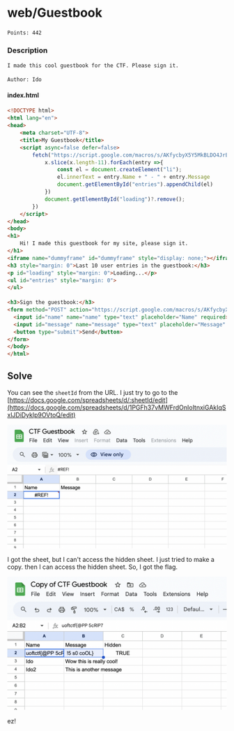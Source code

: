 # web/Guestbook
`Points: 442`

### Description
```
I made this cool guestbook for the CTF. Please sign it.

Author: Ido
```

#### index.html
```html
<!DOCTYPE html>
<html lang="en">
<head>
    <meta charset="UTF-8">
    <title>My Guestbook</title>
    <script async=false defer=false>
        fetch("https://script.google.com/macros/s/AKfycbyX5Y5MkBLDO4JrB67pTTx7A6JI_ajT-3aBXC1UvnurQjbLYmDJjUfPTne-cyGsKxY8/exec?sheetId=1PGFh37vMWFrdOnIoItnxiGAkIqSxlJDiDyklp9OVtoQ").then(x=>x.json()).then(x=>{
            x.slice(x.length-11).forEach(entry =>{
                const el = document.createElement("li");
                el.innerText = entry.Name + " - " + entry.Message
                document.getElementById("entries").appendChild(el)
            })
            document.getElementById("loading")?.remove();
        })
    </script>
</head>
<body>
<h1>
    Hi! I made this guestbook for my site, please sign it.
</h1>
<iframe name="dummyframe" id="dummyframe" style="display: none;"></iframe>
<h3 style="margin: 0">Last 10 user entries in the guestbook:</h3>
<p id="loading" style="margin: 0">Loading...</p>
<ul id="entries" style="margin: 0">
</ul>

<h3>Sign the guestbook:</h3>
<form method="POST" action="https://script.google.com/macros/s/AKfycbyX5Y5MkBLDO4JrB67pTTx7A6JI_ajT-3aBXC1UvnurQjbLYmDJjUfPTne-cyGsKxY8/exec?sheetId=1PGFh37vMWFrdOnIoItnxiGAkIqSxlJDiDyklp9OVtoQ">
  <input id="name" name="name" type="text" placeholder="Name" required>
  <input id="message" name="message" type="text" placeholder="Message" required>
  <button type="submit">Send</button>
</form>
</body>
</html>
```

## Solve

You can see the `sheetId` from the URL. I just try to go to the [https://docs.google.com/spreadsheets/d/:sheetId/edit](https://docs.google.com/spreadsheets/d/1PGFh37vMWFrdOnIoItnxiGAkIqSxlJDiDyklp9OVtoQ/edit)

![access denied](img/accessDenied.png)

I got the sheet, but I can't access the hidden sheet. I just tried to make a copy. then I can access the hidden sheet. So, I got the flag.

![gotcha!](img/Gotcha.png)

ez!